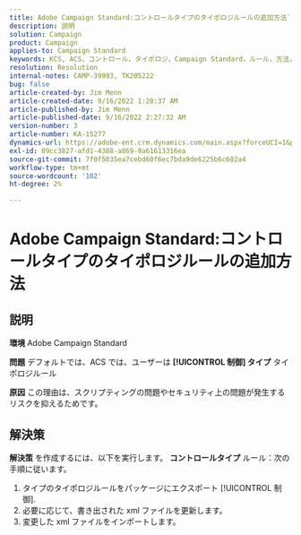 ```yaml
---
title: Adobe Campaign Standard:コントロールタイプのタイポロジルールの追加方法`
description: 説明
solution: Campaign
product: Campaign
applies-to: Campaign Standard
keywords: KCS, ACS，コントロール，タイポロジ，Campaign Standard，ルール，方法，追加
resolution: Resolution
internal-notes: CAMP-39993, TK205222
bug: false
article-created-by: Jim Menn
article-created-date: 9/16/2022 1:20:37 AM
article-published-by: Jim Menn
article-published-date: 9/16/2022 2:27:32 AM
version-number: 3
article-number: KA-15277
dynamics-url: https://adobe-ent.crm.dynamics.com/main.aspx?forceUCI=1&pagetype=entityrecord&etn=knowledgearticle&id=7b5e60c4-5d35-ed11-9db1-0022480866ad
exl-id: 09cc3827-afd1-4388-a869-9a61613316ea
source-git-commit: 7f0f5035ea7cebd60f6ec7bda9de6225b6c602a4
workflow-type: tm+mt
source-wordcount: '102'
ht-degree: 2%

---
```


# Adobe Campaign Standard:コントロールタイプのタイポロジルールの追加方法

## 説明


<b>環境</b>
Adobe Campaign Standard

<b>問題</b>
デフォルトでは、ACS では、ユーザーは <b>[!UICONTROL 制御] タイプ</b> タイポロジルール

<b>原因</b>
この理由は、スクリプティングの問題やセキュリティ上の問題が発生するリスクを抑えるためです。


## 解決策


<b>解決策</b>
を作成するには、以下を実行します。 <b>コントロールタイプ</b> ルール：次の手順に従います。

1. タイプのタイポロジルールをパッケージにエクスポート [!UICONTROL 制御].
2. 必要に応じて、書き出された xml ファイルを更新します。
3. 変更した xml ファイルをインポートします。
